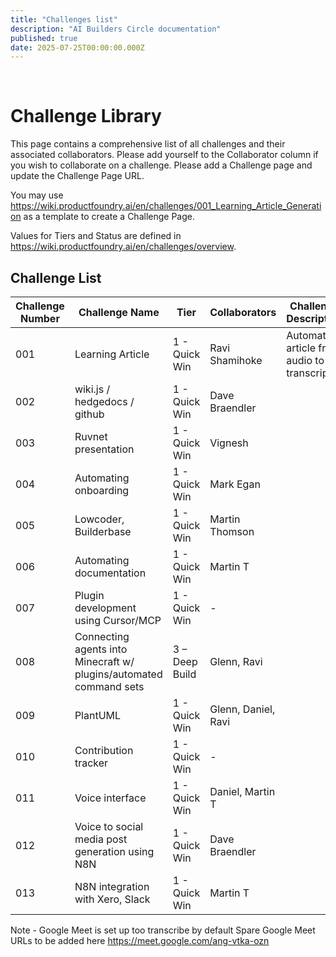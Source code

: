 ```yaml
---
title: "Challenges list"
description: "AI Builders Circle documentation"
published: true
date: 2025-07-25T00:00:00.000Z
---
```


﻿
# Challenge Library

This page contains a comprehensive list of all challenges and their associated collaborators. Please add yourself to the Collaborator column if you wish to collaborate on a challenge. Please add a Challenge page and update the Challenge Page URL.

You may use https://wiki.productfoundry.ai/en/challenges/001_Learning_Article_Generation as a template to create a Challenge Page.

Values for Tiers and Status are defined in https://wiki.productfoundry.ai/en/challenges/overview.

## Challenge List

| Challenge Number | Challenge Name | Tier | Collaborators | Challenge Description | Challenge Page URL| Google Meet | Status |
|------------------|----------------|------|---------------|----------------------|----------------|-------------|--------|
| 001 |Learning Article | 1 - Quick Win | Ravi Shamihoke|Automate  article from audio to transcript |https://wiki.productfoundry.ai/en/challenges/001_Learning_Article_Generation | https://meet.google.com/bxi-iikf-edr | ✅ Completed |
| 002 |wiki.js / hedgedocs / github | 1 - Quick Win | Dave Braendler | | https://wiki.productfoundry.ai/en/challenges/002_Wiki_GitHub_Integration |https://meet.google.com/nhp-chcn-pii| 🟢 Open |
| 003 | Ruvnet presentation| 1 - Quick Win | Vignesh | | https://wiki.productfoundry.ai/en/challenges/003_Ruvnet_Presentation ||✅ Completed |
| 004 |Automating onboarding | 1 - Quick Win | Mark Egan | | https://wiki.productfoundry.ai/en/challenges/004_Automating_Onboarding |https://meet.google.com/rbw-ctgu-dwu| 🟢 Open |
| 005 | Lowcoder, Builderbase| 1 - Quick Win | Martin Thomson| | https://wiki.productfoundry.ai/en/challenges/005_Lowcoder_Builderbase |https://meet.google.com/xmg-dwar-kjf |🟢 Open |
| 006 | Automating documentation | 1 - Quick Win | Martin T | | https://wiki.productfoundry.ai/en/challenges/006_Automating_Documentation |https://meet.google.com/mpk-xzmn-hsa| 🟢 Open |
| 007 | Plugin development using Cursor/MCP | 1 - Quick Win | - | | https://wiki.productfoundry.ai/en/challenges/007_Plugin_Development_Cursor_MCP |https://meet.google.com/shd-bsez-msv| 🟢 Open |
| 008 | Connecting agents into Minecraft w/ plugins/automated command sets | 3 – Deep Build | Glenn, Ravi | | https://wiki.productfoundry.ai/en/challenges/008_GenAI_Agents_Minecraft_Integration |https://meet.google.com/bmj-zzfz-www| 🟢 Open |
| 009 | PlantUML | 1 - Quick Win | Glenn, Daniel, Ravi | | https://wiki.productfoundry.ai/en/challenges/009_PlantUML |https://meet.google.com/ktx-qgeo-ymr| 🟢 Open |
| 010 | Contribution tracker | 1 - Quick Win | - | | https://wiki.productfoundry.ai/en/challenges/010_Contribution_Tracker |https://meet.google.com/bmj-zzfz-www| 🟢 Open |
| 011 | Voice interface | 1 - Quick Win | Daniel, Martin T | | https://wiki.productfoundry.ai/en/challenges/011_Voice_Interface |https://meet.google.com/dib-vapx-swa| 🟢 Open |
| 012 | Voice to social media post generation using N8N | 1 - Quick Win | Dave Braendler | | https://wiki.productfoundry.ai/en/challenges/012_Voice_Social_Media_N8N |https://meet.google.com/egm-gdqa-vwj| 🟢 Open |
| 013 | N8N integration with Xero, Slack | 1 - Quick Win | Martin T | | https://wiki.productfoundry.ai/en/challenges/013_N8N_Xero_Slack_Integration |https://meet.google.com/epr-iztw-btz| 🟢 Open |


Note - Google Meet is set up too transcribe by default
Spare Google Meet URLs to be added here
https://meet.google.com/ang-vtka-ozn






